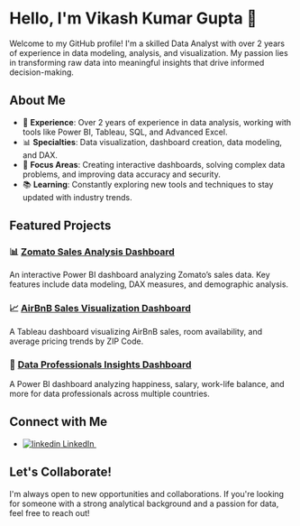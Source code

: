 # Hello, I'm Vikash Kumar Gupta 👋

Welcome to my GitHub profile! I'm a skilled Data Analyst with over 2 years of experience in data modeling, analysis, and visualization. My passion lies in transforming raw data into meaningful insights that drive informed decision-making.

## About Me

- 💼 **Experience**: Over 2 years of experience in data analysis, working with tools like Power BI, Tableau, SQL, and Advanced Excel.
- 📊 **Specialties**: Data visualization, dashboard creation, data modeling, and DAX.
- 🎯 **Focus Areas**: Creating interactive dashboards, solving complex data problems, and improving data accuracy and security.
- 📚 **Learning**: Constantly exploring new tools and techniques to stay updated with industry trends.

## Featured Projects

### 📊 [Zomato Sales Analysis Dashboard](https://github.com/your-username/zomato-sales-dashboard)
An interactive Power BI dashboard analyzing Zomato’s sales data. Key features include data modeling, DAX measures, and demographic analysis.

### 📈 [AirBnB Sales Visualization Dashboard](https://github.com/your-username/airbnb-sales-dashboard)
A Tableau dashboard visualizing AirBnB sales, room availability, and average pricing trends by ZIP Code.

### 💼 [Data Professionals Insights Dashboard](https://github.com/your-username/data-professionals-dashboard)
A Power BI dashboard analyzing happiness, salary, work-life balance, and more for data professionals across multiple countries.

## Connect with Me

- <p>
  <a href="https://www.linkedin.com/in/vikashku24/" rel="nofollow noreferrer">
    <img src="https://i.sstatic.net/gVE0j.png" alt="linkedin"> LinkedIn
  </a> &nbsp;
</p>


## Let's Collaborate!

I'm always open to new opportunities and collaborations. If you're looking for someone with a strong analytical background and a passion for data, feel free to reach out!

